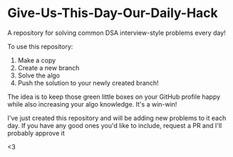 # Give-Us-This-Day-Our-Daily-Hack
A repository for solving common DSA interview-style problems every day!

To use this repository:

  1. Make a copy
  2. Create a new branch
  3. Solve the algo
  4. Push the solution to your newly created branch!

The idea is to keep those green little boxes on your GitHub profile happy while also increasing your algo knowledge. It's a win-win!

I've just created this repository and will be adding new problems to it each day. If you have any good ones you'd like to include, request a PR and I'll probably approve it

<3
